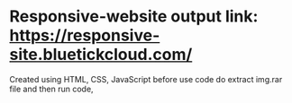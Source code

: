 # Responsive-website output link: https://responsive-site.bluetickcloud.com/

Created using HTML, CSS, JavaScript
before use code do extract img.rar file and then run code,

